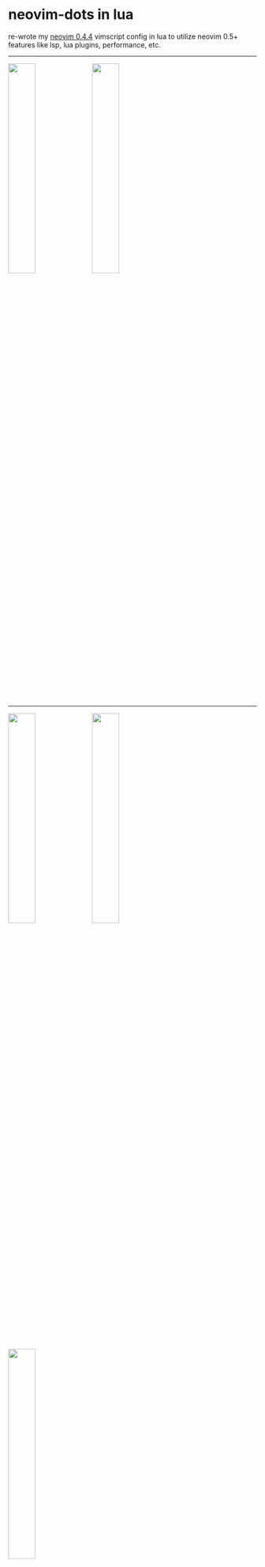 neovim-dots in lua
==================
re-wrote my [neovim 0.4.4](https://github.com/imreverse/vim-config) vimscript config in lua to utilize neovim 0.5+ features like lsp, lua plugins, performance, etc.<hr>
<p float="center">
    <img src="https://i.imgur.com/VxmZfNh.png" width="33%" />
    <img src="https://i.imgur.com/kSpwFZ7.png" width="33%" />
</p>
<hr>

<p float="center">
    <img src="https://i.imgur.com/UKAXuUt.png" width="33%" />
    <img src="https://i.imgur.com/Q3g6EaT.png" width="33%" />
    <img src="https://i.imgur.com/psDIiHr.png" width="33%" />
</p>
<hr>

<h4>difference between old syntax highlighting and nvim-treesitter highlighting.<br></h4>

old syntax highlighting<br>
![Imgur](https://i.imgur.com/H8jO0l2.png)<br>
neovim treesitter highlighting<br>
![Imgur](https://i.imgur.com/x0DnwWA.png)<hr>

problems and feature-requests mentioned in [init.lua](https://github.com/imreverse/nvim-dots/blob/main/init.lua) file.
